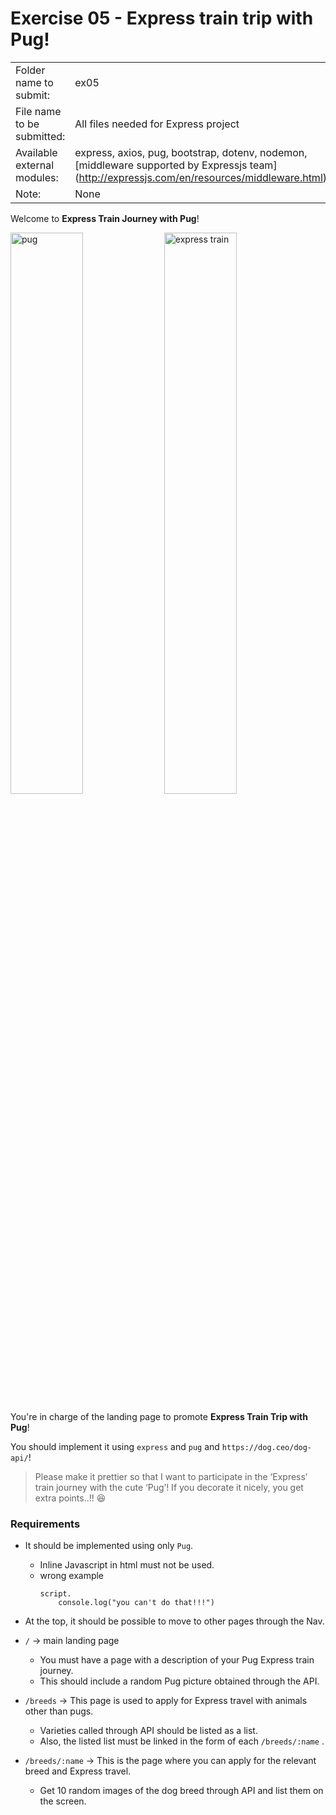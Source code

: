 # Exercise 05 - Express train trip with Pug!

| | |
| :--------------------| --------------------------------------- |
| Folder name to submit: | ex05 |
| File name to be submitted: | All files needed for Express project |
| Available external modules: | express, axios, pug, bootstrap, dotenv, nodemon, [middleware supported by Expressjs team] (http://expressjs.com/en/resources/middleware.html) |
| Note: | None |

Welcome to **Express Train Journey with Pug**!

<div>
  <img alt="pug" width="48%" src="ex05/Best%20500+%20Pug%20Names%20Suggestions%20For%20A%20Boy%20That%20You%20Must%20Love%20-%20Smart%20Dog% 20Mom.png" /> <img alt="express train" width="48%" src="ex05/15%20Polar%20Express%20Train%20Rides%20That%20Are%20Almost%20as%20Magical%20as%20Christmas%20Itself .jpeg">
</div>

You're in charge of the landing page to promote **Express Train Trip with Pug**!

You should implement it using `express` and `pug` and `https://dog.ceo/dog-api/`!

> Please make it prettier so that I want to participate in the ‘Express’ train journey with the cute ‘Pug’! If you decorate it nicely, you get extra points..!! 😆

### Requirements

- It should be implemented using only `Pug`.
  - Inline Javascript in html must not be used.
  - wrong example
    ```pug
    script.
        console.log("you can't do that!!!")
    ```

- At the top, it should be possible to move to other pages through the Nav.

- `/` -> main landing page
  - You must have a page with a description of your Pug Express train journey.
  - This should include a random Pug picture obtained through the API.

- `/breeds` -> This page is used to apply for Express travel with animals other than pugs.
  - Varieties called through API should be listed as a list.
  - Also, the listed list must be linked in the form of each `/breeds/:name` .
- `/breeds/:name` -> This is the page where you can apply for the relevant breed and Express travel.
  - Get 10 random images of the dog breed through API and list them on the screen.